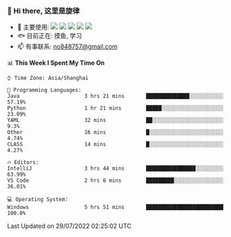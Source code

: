 ### 👋 Hi there, 这里是旋律
- 🔭 主要使用: 
![](https://img.shields.io/badge/-Python-3e74a2?style=flat-square&logo=Python&logoColor=fff)
![](https://img.shields.io/badge/-Java-007396?mstyle=flat-square&logo=Java&logoColor=fff)
![](https://img.shields.io/badge/-Node.js-339933?style=flat-square&logo=Node.js&logoColor=fff)
![](https://img.shields.io/badge/-PostgreSQL-4169e1?style=flat-square&logo=PostgreSQL&logoColor=fff)
![](https://img.shields.io/badge/-VSCode-007acc?style=flat-square&logo=Visual-Studio-Code&logoColor=fff)
- 🐟 目前正在: 摸鱼, 学习
- 📫 有事联系: no848757@gmail.com

<!--START_SECTION:waka-->
📊 **This Week I Spent My Time On** 

```text
⌚︎ Time Zone: Asia/Shanghai

💬 Programming Languages: 
Java                     3 hrs 21 mins       ██████████████░░░░░░░░░░░   57.19% 
Python                   1 hr 21 mins        █████░░░░░░░░░░░░░░░░░░░░   23.09% 
YAML                     32 mins             ██░░░░░░░░░░░░░░░░░░░░░░░   9.3% 
Other                    16 mins             █░░░░░░░░░░░░░░░░░░░░░░░░   4.74% 
CLASS                    14 mins             █░░░░░░░░░░░░░░░░░░░░░░░░   4.27%

🔥 Editors: 
IntelliJ                 3 hrs 44 mins       ████████████████░░░░░░░░░   63.99% 
VS Code                  2 hrs 6 mins        █████████░░░░░░░░░░░░░░░░   36.01%

💻 Operating System: 
Windows                  5 hrs 51 mins       █████████████████████████   100.0%

```


 Last Updated on 29/07/2022 02:25:02 UTC
<!--END_SECTION:waka-->
